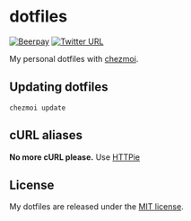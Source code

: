 # dotfiles

[![Beerpay](https://img.shields.io/beerpay/hashdog/scrapfy-chrome-extension.svg?maxAge=2592000)](https://beerpay.io/caedes/dotfiles)
[![Twitter URL](https://img.shields.io/twitter/url/http/shields.io.svg?style=social&maxAge=2592000)](https://twitter.com/caedes)

My personal dotfiles with [chezmoi](https://github.com/twpayne/chezmoi).

## Updating dotfiles

```shell
chezmoi update
```

## cURL aliases

**No more cURL please.** Use [HTTPie](https://github.com/jkbrzt/httpie)

## License

My dotfiles are released under the [MIT license](LICENSE.md).
